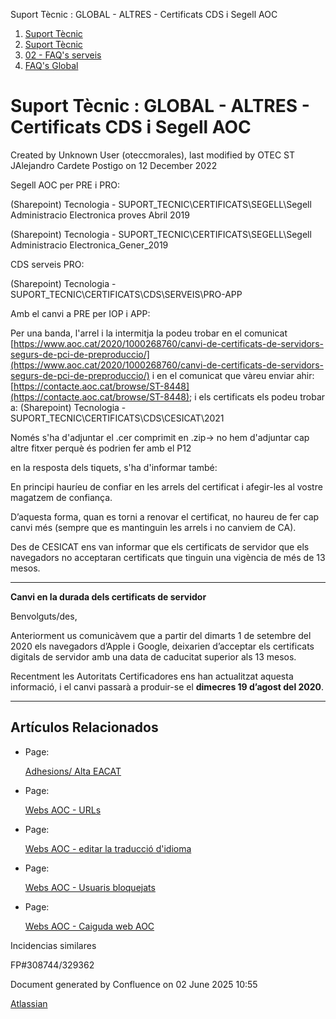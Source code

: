 Suport Tècnic : GLOBAL - ALTRES - Certificats CDS i Segell AOC  

1.  [Suport Tècnic](index.html)
2.  [Suport Tècnic](13893782.html)
3.  [02 - FAQ's serveis](26313393.html)
4.  [FAQ's Global](28705585.html)

Suport Tècnic : GLOBAL - ALTRES - Certificats CDS i Segell AOC
==============================================================

Created by Unknown User (oteccmorales), last modified by OTEC ST JAlejandro Cardete Postigo on 12 December 2022

  

  

Segell AOC per PRE i PRO:

(Sharepoint) Tecnologia - SUPORT\_TECNIC\\CERTIFICATS\\SEGELL\\Segell Administracio Electronica proves Abril 2019

(Sharepoint) Tecnologia - SUPORT\_TECNIC\\CERTIFICATS\\SEGELL\\Segell Administracio Electronica\_Gener\_2019

  

CDS serveis PRO:

(Sharepoint) Tecnologia - SUPORT\_TECNIC\\CERTIFICATS\\CDS\\SERVEIS\\PRO-APP

  

Amb el canvi a PRE per IOP i APP:

Per una banda, l'arrel i la intermitja la podeu trobar en el comunicat [https://www.aoc.cat/2020/1000268760/canvi-de-certificats-de-servidors-segurs-de-pci-de-preproduccio/](https://www.aoc.cat/2020/1000268760/canvi-de-certificats-de-servidors-segurs-de-pci-de-preproduccio/) i en el comunicat que vàreu enviar ahir: [https://contacte.aoc.cat/browse/ST-8448](https://contacte.aoc.cat/browse/ST-8448); i els certificats els podeu trobar a: (Sharepoint) Tecnologia - SUPORT\_TECNIC\\CERTIFICATS\\CDS\\CESICAT\\2021

  

Només s'ha d'adjuntar el .cer comprimit en .zip→ no hem d'adjuntar cap altre fitxer perquè és podrien fer amb el P12

en la resposta dels tiquets, s'ha d'informar també:

En principi hauríeu de confiar en les arrels del certificat i afegir-les al vostre magatzem de confiança.

D’aquesta forma, quan es torni a renovar el certificat, no haureu de fer cap canvi més (sempre que es mantinguin les arrels i no canviem de CA).

  

Des de CESICAT ens van informar que els certificats de servidor que els navegadors no acceptaran certificats que tinguin una vigència de més de 13 mesos.

* * *

**Canvi en la durada dels certificats de servidor**

  

Benvolguts/des,

Anteriorment us comunicàvem que a partir del dimarts 1 de setembre del 2020 els navegadors d’Apple i Google, deixarien d’acceptar els certificats digitals de servidor amb una data de caducitat superior als 13 mesos.

Recentment les Autoritats Certificadores ens han actualitzat aquesta informació, i el canvi passarà a produir-se el **dimecres 19 d’agost del 2020**.

* * *

  

  

Artículos Relacionados
----------------------

*   Page:
    
    [Adhesions/ Alta EACAT](/pages/viewpage.action?pageId=26313473)
    
*   Page:
    
    [Webs AOC - URLs](/display/SII/Webs+AOC+-+URLs)
    
*   Page:
    
    [Webs AOC - editar la traducció d'idioma](/pages/viewpage.action?pageId=118555158)
    
*   Page:
    
    [Webs AOC - Usuaris bloquejats](/display/SII/Webs+AOC+-+Usuaris+bloquejats)
    
*   Page:
    
    [Webs AOC - Caiguda web AOC](/display/SII/Webs+AOC+-+Caiguda+web+AOC)
    

  

Incidencias similares

FP#308744/329362 

  

Document generated by Confluence on 02 June 2025 10:55

[Atlassian](http://www.atlassian.com/)